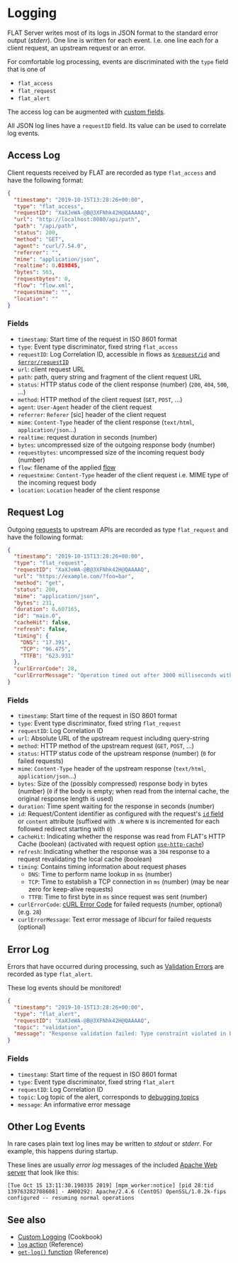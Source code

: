 # Logging

FLAT Server writes most of its logs in JSON format to the standard error output (_stderr_). One line is written for each event. I.e. one line each for a client request, an upstream request or an error.

For comfortable log processing, events are discriminated with the `type` field that is one of

* `flat_access`
* `flat_request`
* `flat_alert`

The access log can be augmented with [custom fields](/cookbook/custom-logging.md).

All JSON log lines have a `requestID` field. Its value can be used to correlate log events.

## Access Log

Client requests received by FLAT are recorded as type `flat_access` and have the following format:

```json
{
  "timestamp": "2019-10-15T13:28:26+00:00",
  "type": "flat_access",
  "requestID": "XaXJeWA-@B@3XFNhk42H@QAAAAQ",
  "url": "http://localhost:8080/api/path",
  "path": "/api/path",
  "status": 200,
  "method": "GET",
  "agent": "curl/7.54.0",
  "referrer": "",
  "mime": "application/json",
  "realtime": 0.019845,
  "bytes": 563,
  "requestbytes": 0,
  "flow": "flow.xml",
  "requestmime": "",
  "location": ""
}
```

### Fields

* `timestamp`: Start time of the request in ISO 8601 format
* `type`: Event type discriminator, fixed string `flat_access`
* `requestID`: Log Correlation ID, accessible in flows as [`$request/id`](/reference/variables.md#predefined-variables) and [`$error/requestID`](/reference/variables.md#usderror)
* `url`: client request URL
* `path`: path, query string and fragment of the client request URL
* `status`: HTTP status code of the client response (number) (`200`, `404`, `500`, …)
* `method`: HTTP method of the client request (`GET`, `POST`, …)
* `agent`: `User-Agent` header of the client request
* `referrer`: `Referer` [sic] header of the client request
* `mime`: `Content-Type` header of the client response (`text/html`, `application/json`…)
* `realtime`: request duration in seconds (number)
* `bytes`: uncompressed size of the outgoing response body (number)
* `requestbytes`: uncompressed size of the incoming request body (number)
* `flow`: filename of the applied [flow](/reference/openapi/routing#assigning-flat-flows)
* `requestmime`: `Content-Type` header of the client request i.e. MIME type of the incoming request body
* `location`: `Location` header of the client response


## Request Log

Outgoing [requests](/reference/actions/request.md) to upstream APIs are recorded as type `flat_request` and have the following format:

```json
{
  "timestamp": "2019-10-15T13:28:26+00:00",
  "type": "flat_request",
  "requestID": "XaXJeWA-@B@3XFNhk42H@QAAAAQ",
  "url": "https://example.com/?foo=bar",
  "method": "get",
  "status": 200,
  "mime": "application/json",
  "bytes": 231,
  "duration": 0.607165,
  "id": "main.0",
  "cacheHit": false,
  "refresh": false,
  "timing": {
    "DNS": "17.391",
    "TCP": "96.475",
    "TTFB": "623.931"
  },
  "curlErrorCode": 28,
  "curlErrorMessage": "Operation timed out after 3000 milliseconds with 0 out of -1 bytes received"
}
```

### Fields

* `timestamp`: Start time of the request in ISO 8601 format
* `type`: Event type discriminator, fixed string `flat_request`
* `requestID`: Log Correlation ID
* `url`: Absolute URL of the upstream request including query-string
* `method`: HTTP method of the upstream request (`GET`, `POST`, …)
* `status`: HTTP status code of the upstream response (number) (`0` for failed requests)
* `mime`: `Content-Type` header of the upstream response (`text/html`, `application/json`…)
* `bytes`: Size of the (possibly compressed) response body in bytes (number) (`0` if the body is empty; when read from the internal cache, the original response length is used)
* `duration`: Time spent waiting for the response in seconds (number)
* `id`: Request/Content identifier as configured with the request's [`id` field](/reference/actions/request.md#id) or `content` attribute (suffixed with `.N` where `N` is incremented for each followed redirect starting with `0`)
* `cacheHit`: Indicating whether the response was read from FLAT's HTTP Cache (boolean) (activated with request option [`use-http-cache`](/reference/actions/request.md#options))
* `refresh`: Indicating whether the response was a `304` response to a request revalidating the local cache (boolean)
* `timing`: Contains timing information about request phases
  * `DNS`: Time to perform name lookup in `ms` (number)
  * `TCP`: Time to establish a TCP connection in `ms` (number) (may be near zero for keep-alive requests)
  * `TTFB`: Time to first byte in `ms` since request was sent (number)
* `curlErrorCode`: [cURL Error Code](https://curl.haxx.se/libcurl/c/libcurl-errors.html) for failed requests (number, optional) (e.g. `28`)
* `curlErrorMessage`: Text error message of _libcurl_ for failed requests (optional)

## Error Log

Errors that have occurred during processing, such as [Validation Errors](/reference/OpenAPI/validation.md) are recorded as type `flat_alert`.

These log events should be monitored!

```json
{
  "timestamp": "2019-10-15T13:28:26+00:00",
  "type": "flat_alert",
  "requestID": "XaXJeWA-@B@3XFNhk42H@QAAAAQ",
  "topic": "validation",
  "message": "Response validation failed: Type constraint violated in body: String value found, but an object is required. "
}
```

### Fields

* `timestamp`: Start time of the request in ISO 8601 format
* `type`: Event type discriminator, fixed string `flat_alert`
* `requestID`: Log Correlation ID
* `topic`: Log topic of the alert, corresponds to [debugging topics](/reference/debugging.md)
* `message`: An informative error message


## Other Log Events

In rare cases plain text log lines may be written to _stdout_ or _stderr_. For example, this happens during startup.

These lines are usually _error log_ messages of the included [Apache Web server](https://httpd.apache.org) that look like this:

```
[Tue Oct 15 13:11:30.190335 2019] [mpm_worker:notice] [pid 28:tid 139763282708608] - AH00292: Apache/2.4.6 (CentOS) OpenSSL/1.0.2k-fips configured -- resuming normal operations
```

## See also

* [Custom Logging](/cookbook/custom-logging.md) (Cookbook)
* [`log` action](/reference/actions/log.md) (Reference)
* [`get-log()` function](/reference/functions/get-log.md) (Reference)
